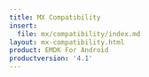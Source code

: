 ```yaml
---
title: MX Compatibility
insert:
  file: mx/compatibility/index.md
layout: mx-compatibility.html
product: EMDK For Android
productversion: '4.1'
---
```









